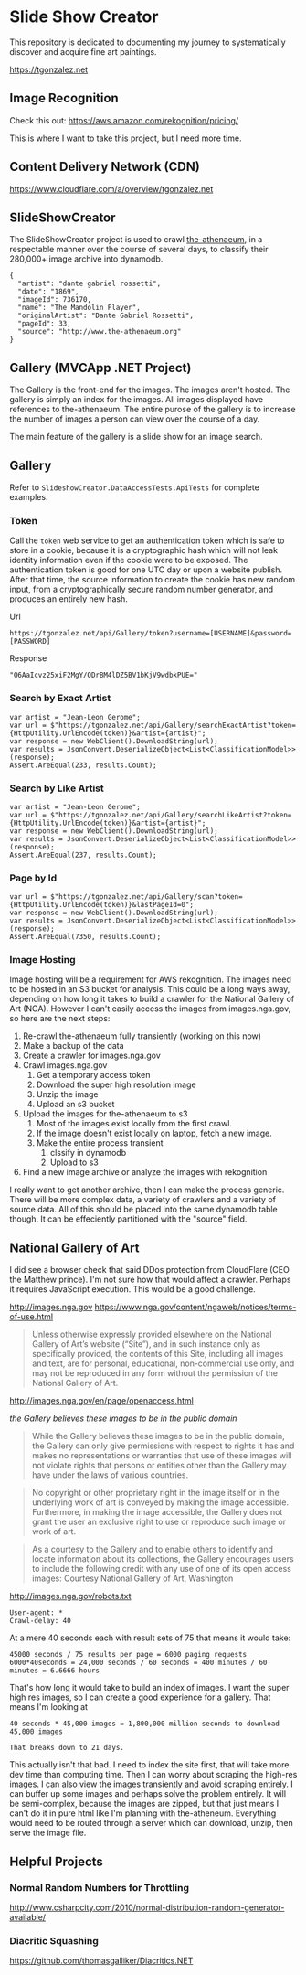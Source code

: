 # Slide Show Creator

This repository is dedicated to documenting my journey to systematically discover and acquire fine art paintings.

https://tgonzalez.net

## Image Recognition

Check this out: https://aws.amazon.com/rekognition/pricing/

This is where I want to take this project, but I need more time.

## Content Delivery Network (CDN)

https://www.cloudflare.com/a/overview/tgonzalez.net

## SlideShowCreator

The SlideShowCreator project is used to crawl [the-athenaeum](www.the-athenaeum.org), in a respectable manner over the course of several days, to classify their 280,000+ image archive into dynamodb.

    {
      "artist": "dante gabriel rossetti",
      "date": "1869",
      "imageId": 736170,
      "name": "The Mandolin Player",
      "originalArtist": "Dante Gabriel Rossetti",
      "pageId": 33,
      "source": "http://www.the-athenaeum.org"
    }


## Gallery (MVCApp .NET Project)

The Gallery is the front-end for the images. The images aren't hosted. The gallery is simply an index for the images. All images displayed have references to the-athenaeum. The entire purose of the gallery is to increase the number of images a person can view over the course of a day.

The main feature of the gallery is a slide show for an image search.

## Gallery

Refer to `SlideshowCreator.DataAccessTests.ApiTests` for complete examples.

### Token

Call the `token` web service to get an authentication token which is safe to store in a cookie, because it is a cryptographic hash which will not leak identity information even if the cookie were to be exposed. The authentication token is good for one UTC day or upon a website publish. After that time, the source information to create the cookie has new random input, from a cryptographically secure random number generator, and produces an entirely new hash.

Url

    https://tgonzalez.net/api/Gallery/token?username=[USERNAME]&password=[PASSWORD]

Response

    "Q6AaIcvz25xiF2MgY/QDrBM4lDZ5BV1bKjV9wdbkPUE="

### Search by Exact Artist
    var artist = "Jean-Leon Gerome";
    var url = $"https://tgonzalez.net/api/Gallery/searchExactArtist?token={HttpUtility.UrlEncode(token)}&artist={artist}";
    var response = new WebClient().DownloadString(url);
    var results = JsonConvert.DeserializeObject<List<ClassificationModel>>(response);
    Assert.AreEqual(233, results.Count);

### Search by Like Artist

    var artist = "Jean-Leon Gerome";
    var url = $"https://tgonzalez.net/api/Gallery/searchLikeArtist?token={HttpUtility.UrlEncode(token)}&artist={artist}";
    var response = new WebClient().DownloadString(url);
    var results = JsonConvert.DeserializeObject<List<ClassificationModel>>(response);
    Assert.AreEqual(237, results.Count);

### Page by Id

    var url = $"https://tgonzalez.net/api/Gallery/scan?token={HttpUtility.UrlEncode(token)}&lastPageId=0";
    var response = new WebClient().DownloadString(url);
    var results = JsonConvert.DeserializeObject<List<ClassificationModel>>(response);
    Assert.AreEqual(7350, results.Count);

### Image Hosting
Image hosting will be a requirement for AWS rekognition. The images need to be hosted in an S3 bucket for analysis. This could be a long ways away, depending on how long it takes to build a crawler for the National Gallery of Art (NGA). However I can't easily access the images from images.nga.gov, so here are the next steps:
1. Re-crawl the-athenaeum fully transiently (working on this now)
2. Make a backup of the data
3. Create a crawler for images.nga.gov
4. Crawl images.nga.gov
    1. Get a temporary access token
    2. Download the super high resolution image
    3. Unzip the image
    4. Upload an s3 bucket
5. Upload the images for the-athenaeum to s3
    1. Most of the images exist locally from the first crawl.
    2. If the image doesn't exist locally on laptop, fetch a new image.
    3. Make the entire process transient
        1. clssify in dynamodb
        2. Upload to s3
6. Find a new image archive or analyze the images with rekognition

I really want to get another archive, then I can make the process generic. There will be more complex data, a variety of crawlers and a variety of source data. All of this should be placed into the same dynamodb table though. It can be effeciently partitioned with the "source" field.

## National Gallery of Art

I did see a browser check that said DDos protection from CloudFlare (CEO the Matthew prince). I'm not sure how that would affect a crawler. Perhaps it requires JavaScript execution. This would be a good challenge.

http://images.nga.gov
https://www.nga.gov/content/ngaweb/notices/terms-of-use.html

> Unless otherwise expressly provided elsewhere on the National Gallery of Art’s website (“Site”), and in such instance only as specifically provided, the contents of this Site, including all images and text, are for personal, educational, non-commercial use only, and may not be reproduced in any form without the permission of the National Gallery of Art.

http://images.nga.gov/en/page/openaccess.html

*the Gallery believes these images to be in the public domain*

>While the Gallery believes these images to be in the public domain, the Gallery can only give permissions with respect to rights it has and makes no representations or warranties that use of these images will not violate rights that persons or entities other than the Gallery may have under the laws of various countries.

>No copyright or other proprietary right in the image itself or in the underlying work of art is conveyed by making the image accessible. Furthermore, in making the image accessible, the Gallery does not grant the user an exclusive right to use or reproduce such image or work of art.

>As a courtesy to the Gallery and to enable others to identify and locate information about its collections, the Gallery encourages users to include the following credit with any use of one of its open access images: Courtesy National Gallery of Art, Washington

http://images.nga.gov/robots.txt

    User-agent: *
    Crawl-delay: 40

At a mere 40 seconds each with result sets of 75 that means it would take:

    45000 seconds / 75 results per page = 6000 paging requests
    6000*40seconds = 24,000 seconds / 60 seconds = 400 minutes / 60 minutes = 6.6666 hours

That's how long it would take to build an index of images. I want the super high res images, so I can create a good experience for a gallery. That means I'm looking at

    40 seconds * 45,000 images = 1,800,000 million seconds to download 45,000 images

    That breaks down to 21 days.

This actually isn't that bad. I need to index the site first, that will take more dev time than computing time. Then I can worry about scraping the high-res images.
I can also view the images transiently and avoid scraping entirely. I can buffer up some images and perhaps solve the problem entirely. It will be semi-complex, because the images are zipped, but that just means I can't do it in pure html like I'm planning with the-atheneum. Everything would need to be routed through a server which can download, unzip, then serve the image file.

## Helpful Projects

### Normal Random Numbers for Throttling
http://www.csharpcity.com/2010/normal-distribution-random-generator-available/

### Diacritic Squashing
https://github.com/thomasgalliker/Diacritics.NET
